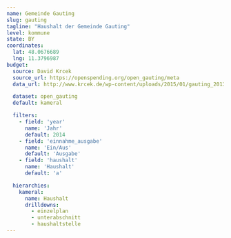 ```yaml
---
name: Gemeinde Gauting
slug: gauting
tagline: "Haushalt der Gemeinde Gauting"
level: kommune
state: BY
coordinates:
  lat: 48.0676689
  lng: 11.3796987
budget:
  source: David Krcek
  source_url: https://openspending.org/open_gauting/meta
  data_url: http://www.krcek.de/wp-content/uploads/2015/01/gauting_2013.csv

  dataset: open_gauting
  default: kameral

  filters:
    - field: 'year'
      name: 'Jahr'
      default: 2014
    - field: 'einnahme_ausgabe'
      name: 'Ein/Aus'
      default: 'Ausgabe'
    - field: 'haushalt'
      name: 'Haushalt'
      default: 'a'

  hierarchies:
    kameral:
      name: Haushalt
      drilldowns:
        - einzelplan
        - unterabschnitt
        - haushaltstelle
---
```

